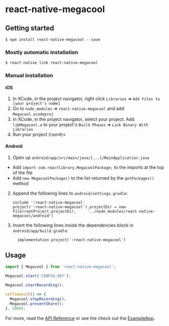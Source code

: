 # react-native-megacool

## Getting started

`$ npm install react-native-megacool --save`

### Mostly automatic installation

`$ react-native link react-native-megacool`

### Manual installation


#### iOS

1. In XCode, in the project navigator, right click `Libraries` ➜ `Add Files to [your project's name]`
2. Go to `node_modules` ➜ `react-native-megacool` and add `Megacool.xcodeproj`
3. In XCode, in the project navigator, select your project. Add `libMegacool.a` to your project's `Build Phases` ➜ `Link Binary With Libraries`
4. Run your project (`Cmd+R`)<

#### Android

1. Open up `android/app/src/main/java/[...]/MainApplication.java`
  - Add `import com.reactlibrary.MegacoolPackage;` to the imports at the top of the file
  - Add `new MegacoolPackage()` to the list returned by the `getPackages()` method
2. Append the following lines to `android/settings.gradle`:
  	```
  	include ':react-native-megacool'
  	project(':react-native-megacool').projectDir = new File(rootProject.projectDir, 	'../node_modules/react-native-megacool/android')
  	```
3. Insert the following lines inside the dependencies block in `android/app/build.gradle`:
  	```
      implementation project(':react-native-megacool')
  	```


## Usage
```javascript
import { Megacool } from 'react-native-megacool';

Megacool.start('CONFIG_KEY');

Megacool.startRecording();

setTimeout(() => {
  Megacool.stopRecording();
  Megacool.presentShare();
}, 1000);
```

For more, read the [API Reference](https://github.com/wowmaking/react-native-megacool/blob/master/API.md) or see the check out the [ExampleApp](https://github.com/wowmaking/react-native-megacool/blob/master/ExampleApp).